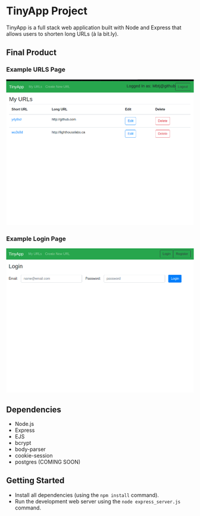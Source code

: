 # TinyApp Project

TinyApp is a full stack web application built with Node and Express that allows users to shorten long URLs (à la bit.ly).



## Final Product

### Example URLS Page
![Example URLS Page](/docs/urls-page.png)

### Example Login Page
![Login Page](/docs/login-page.png)

## Dependencies

- Node.js
- Express
- EJS
- bcrypt
- body-parser
- cookie-session
- postgres (COMING SOON)

## Getting Started

- Install all dependencies (using the `npm install` command).
- Run the development web server using the `node express_server.js` command.
